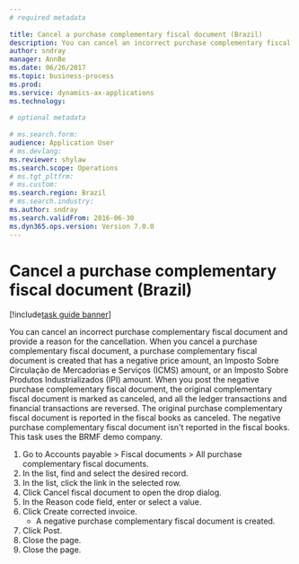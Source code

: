```yaml
--- 
# required metadata 
 
title: Cancel a purchase complementary fiscal document (Brazil)
description: You can cancel an incorrect purchase complementary fiscal document and provide a reason for the cancellation. 
author: sndray
manager: AnnBe 
ms.date: 06/26/2017
ms.topic: business-process 
ms.prod:  
ms.service: dynamics-ax-applications 
ms.technology:  
 
# optional metadata 
 
# ms.search.form:   
audience: Application User 
# ms.devlang:  
ms.reviewer: shylaw
ms.search.scope: Operations 
# ms.tgt_pltfrm:  
# ms.custom:  
ms.search.region: Brazil
# ms.search.industry: 
ms.author: sndray
ms.search.validFrom: 2016-06-30 
ms.dyn365.ops.version: Version 7.0.0 
---
```

# Cancel a purchase complementary fiscal document (Brazil)

[!include[task guide banner](../../includes/task-guide-banner.md)]

You can cancel an incorrect purchase complementary fiscal document and provide a reason for the cancellation. When you cancel a purchase complementary fiscal document, a purchase complementary fiscal document is created that has a negative price amount, an Imposto Sobre Circulação de Mercadorias e Serviços (ICMS) amount, or an Imposto Sobre Produtos Industrializados (IPI) amount. When you post the negative purchase complementary fiscal document, the original complementary fiscal document is marked as canceled, and all the ledger transactions and financial transactions are reversed. The original purchase complementary fiscal document is reported in the fiscal books as canceled. The negative purchase complementary fiscal document isn't reported in the fiscal books. This task uses the BRMF demo company.


1. Go to Accounts payable > Fiscal documents > All purchase complementary fiscal documents.
2. In the list, find and select the desired record.
3. In the list, click the link in the selected row.
4. Click Cancel fiscal document to open the drop dialog.
5. In the Reason code field, enter or select a value.
6. Click Create corrected invoice.
    * A negative purchase complementary fiscal document is created.  
7. Click Post.
8. Close the page.
9. Close the page.

